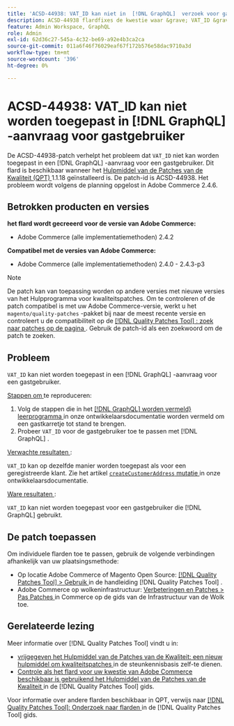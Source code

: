 ```yaml
---
title: 'ACSD-44938: VAT_ID kan niet in  [!DNL GraphQL]  verzoek voor gastgebruiker worden toegepast'
description: ACSD-44938 flardfixes de kwestie waar &grave; VAT_ID &grave; niet in a  [!DNL GraphQL]  verzoek voor een gastgebruiker kan worden toegepast. Deze patch is beschikbaar wanneer [Quality Patches Tool (QPT)] (https://experienceleague.adobe.com/en/docs/commerce-operations/tools/quality-patches-tool/quality-patches-tool-to-self-serve-quality-patches) 1.1.18 is geïnstalleerd. De patch-id is ACSD-44938. Het probleem wordt volgens de planning opgelost in Adobe Commerce 2.4.6.
feature: Admin Workspace, GraphQL
role: Admin
exl-id: 62d36c27-545a-4c32-be69-a92e4b3ca2ca
source-git-commit: 011a6f46f76029eaf67f172b576e58dac9710a3d
workflow-type: tm+mt
source-wordcount: '396'
ht-degree: 0%

---
```


# ACSD-44938: VAT_ID kan niet worden toegepast in [!DNL GraphQL] -aanvraag voor gastgebruiker

De ACSD-44938-patch verhelpt het probleem dat `VAT_ID` niet kan worden toegepast in een [!DNL GraphQL] -aanvraag voor een gastgebruiker. Dit flard is beschikbaar wanneer het [ Hulpmiddel van de Patches van de Kwaliteit (QPT) ](https://experienceleague.adobe.com/en/docs/commerce-operations/tools/quality-patches-tool/quality-patches-tool-to-self-serve-quality-patches) 1.1.18 geïnstalleerd is. De patch-id is ACSD-44938. Het probleem wordt volgens de planning opgelost in Adobe Commerce 2.4.6.

## Betrokken producten en versies

**het flard wordt gecreeerd voor de versie van Adobe Commerce:**

* Adobe Commerce (alle implementatiemethoden) 2.4.2

**Compatibel met de versies van Adobe Commerce:**

* Adobe Commerce (alle implementatiemethoden) 2.4.0 - 2.4.3-p3

>[!NOTE]
>
>De patch kan van toepassing worden op andere versies met nieuwe versies van het Hulpprogramma voor kwaliteitspatches. Om te controleren of de patch compatibel is met uw Adobe Commerce-versie, werkt u het `magento/quality-patches` -pakket bij naar de meest recente versie en controleert u de compatibiliteit op de [[!DNL Quality Patches Tool] : zoek naar patches op de pagina ](https://experienceleague.adobe.com/en/docs/commerce-operations/tools/quality-patches-tool/quality-patches-tool-to-self-serve-quality-patches) . Gebruik de patch-id als een zoekwoord om de patch te zoeken.

## Probleem

`VAT_ID` kan niet worden toegepast in een [!DNL GraphQL] -aanvraag voor een gastgebruiker.

<u> Stappen om </u> te reproduceren:

1. Volg de stappen die in het [[!DNL GraphQL]  worden vermeld&rbrace; leerprogramma ](https://developer.adobe.com/commerce/webapi/graphql/tutorials/checkout/) in onze ontwikkelaarsdocumentatie worden vermeld om een gastkarretje tot stand te brengen.
1. Probeer `VAT_ID` voor de gastgebruiker toe te passen met [!DNL GraphQL] .

<u> Verwachte resultaten </u>:

`VAT_ID` kan op dezelfde manier worden toegepast als voor een geregistreerde klant. Zie het artikel [`createCustomerAddress` mutatie ](https://developer.adobe.com/commerce/webapi/graphql/schema/customer/mutations/create-address/) in onze ontwikkelaarsdocumentatie.

<u> Ware resultaten </u>:

`VAT_ID` kan niet worden toegepast voor een gastgebruiker die [!DNL GraphQL] gebruikt.

## De patch toepassen

Om individuele flarden toe te passen, gebruik de volgende verbindingen afhankelijk van uw plaatsingsmethode:

* Op locatie Adobe Commerce of Magento Open Source: [[!DNL Quality Patches Tool] > Gebruik ](/help/tools/quality-patches-tool/usage.md) in de handleiding [!DNL Quality Patches Tool] .
* Adobe Commerce op wolkeninfrastructuur: [ Verbeteringen en Patches > Pas Patches ](https://experienceleague.adobe.com/docs/commerce-cloud-service/user-guide/develop/upgrade/apply-patches.html) in Commerce op de gids van de Infrastructuur van de Wolk toe.

## Gerelateerde lezing

Meer informatie over [!DNL Quality Patches Tool] vindt u in:

* [ vrijgegeven het Hulpmiddel van de Patches van de Kwaliteit: een nieuw hulpmiddel om kwaliteitspatches ](https://experienceleague.adobe.com/en/docs/commerce-operations/tools/quality-patches-tool/quality-patches-tool-to-self-serve-quality-patches) in de steunkennisbasis zelf-te dienen.
* [ Controle als het flard voor uw kwestie van Adobe Commerce beschikbaar is gebruikend het Hulpmiddel van de Patches van de Kwaliteit ](/help/tools/quality-patches-tool/patches-available-in-qpt/check-patch-for-magento-issue-with-magento-quality-patches.md) in de [!DNL Quality Patches Tool] gids.

Voor informatie over andere flarden beschikbaar in QPT, verwijs naar [[!DNL Quality Patches Tool]: Onderzoek naar flarden ](https://experienceleague.adobe.com/tools/commerce-quality-patches/index.html) in de [!DNL Quality Patches Tool] gids.
